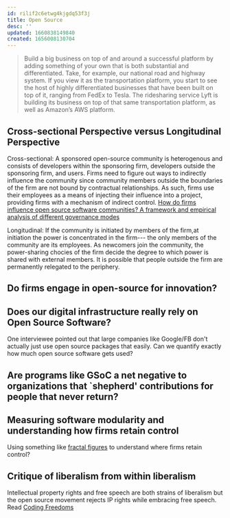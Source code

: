 ```yaml
---
id: rilif2c6etwg4kjgdq53f3j
title: Open Source
desc: ''
updated: 1660838149840
created: 1656008130704
---
```



> Build a big business on top of and around a successful platform by adding something of your own that is both substantial and differentiated. Take, for example, our national road and highway system. If you view it as the transportation platform, you start to see the host of highly differentiated businesses that have been built on top of it, ranging from FedEx to Tesla. The ridesharing service Lyft is building its business on top of that same transportation platform, as well as Amazon’s AWS platform.

## Cross-sectional Perspective versus Longitudinal Perspective

Cross-sectional: A sponsored open-source community is heterogenous and consists of developers within the sponsoring firm, developers outside the sponsoring firm, and users. Firms need to figure out ways to indirectly influence the community since community members outside the boundaries of the firm are not bound by contractual relationships. As such, firms use their employees as a means of injecting their influence into a project, providing firms with a mechanism of indirect control. [How do firms influence open source software communities? A framework and empirical analysis of different governance modes](https://reader.elsevier.com/reader/sd/pii/S1471772715000111?token=D094A183B8CCBFBF8CA85E63665C958758C014ED78A996947FC05BA5139B99E9A6FB6AA44DABC5828E6F927ED8438E45&originRegion=us-east-1&originCreation=20220613145756)
 
Longitudinal: If the community is initiated by members of the firm,at initiation the power is concentrated in the firm--- the only members of the community are its employees. As newcomers join the community, the power-sharing chocies of the firm decide the degree to which power is shared with external members. It is possible that people outside the firm are permanently relegated to the periphery.

## Do firms engage in open-source for innovation?

## Does our digital infrastructure really rely on Open Source Software?

One interviewee pointed out that large companies like Google/FB don't actually just use open source packages that easily. Can we quantify exactly how much open source software gets used?

## Are programs like GSoC a net negative to organizations that `shepherd' contributions for people that never return?

## Measuring software modularity and understanding how firms retain control
Using something like [fractal figures](https://www.researchgate.net/publication/249607047_Analysing_Software_Repositories_to_Understand_Software_Evolution) to understand where firms retain control?


## Critique of liberalism from within liberalism
Intellectual property rights and free speech are both strains of liberalism but the open source movement rejects IP rights while embracing free speech. Read [Coding Freedoms](https://gabriellacoleman.org/Coleman-Coding-Freedom.pdf)